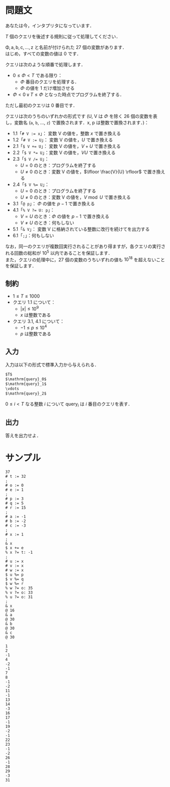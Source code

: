 問題文
=====
あなたは今，インタプリタになっています．  

$T$ 個のクエリを後述する規則に従って処理してください．

$\mathrm{\Phi, a, b, c, \ldots, z}$ と名前が付けられた $27$ 個の変数があります．  
はじめ，すべての変数の値は $0$ です．  

クエリは次のような順番で処理します．  
- $0 \leq \Phi < T$ である限り：  
    - $\Phi$ 番目のクエリを処理する．  
    - $\Phi$ の値を $1$ だけ増加させる
- $\Phi < 0\, \lor\, T \leq \Phi$ となった時点でプログラムを終了する．  

ただし最初のクエリは $0$ 番目です．  


クエリは次のうちのいずれかの形式です (U, V は $\Phi$ を除く $26$ 個の変数を表し，変数名 (`a`, `b`, ..., `z`) で置換されます．x, p は整数で置換されます．)：
- 1.1「`# V := x`」： 変数 $\mathrm V$ の値を，整数 $x$ で置き換える
- 1.2「`# V := U`」： 変数 $\mathrm V$ の値を，$U$ で置き換える
- 2.1「`$ V += U`」： 変数 $\mathrm V$ の値を，$V + U$ で置き換える
- 2.2「`$ V *= U`」：変数 $\mathrm V$ の値を，$VU$ で置き換える
- 2.3「`$ V /= U`」：
    - $U = 0$ のとき：プログラムを終了する
    - $U \not= 0$ のとき：変数 $\mathrm V$ の値を，$\lfloor \frac{V}{U} \rfloor$ で置き換える
- 2.4「`$ V %= U`」：
    - $U = 0$ のとき：プログラムを終了する
    - $U \not= 0$ のとき：変数 $\mathrm V$ の値を，$V \bmod U$ で置き換える
- 3.1「`@ p`」： $\Phi$ の値を $p-1$ で置き換える
- 4.1「`% V ?= U: p`」：
    - $V = U$ のとき：$\Phi$ の値を $p-1$ で置き換える
    - $V \not= U$ のとき：何もしない
- 5.1「`& V`」： 変数 $\mathrm V$ に格納されている整数に改行を続けてを出力する
- 6.1「`;`」：何もしない

なお，同一のクエリが複数回実行されることがあり得ますが，各クエリの実行される回数の総和が $10^5$ 以内であることを保証します．  
また，クエリの処理中に，$27$ 個の変数のうちいずれの値も $10^{18}$ を超えないことを保証します．

制約
-----
- $1 \leq T \leq 1000$
- クエリ 1.1 について：
    - $|x| \leq 10^9$
    - $x$ は整数である
- クエリ 3.1, 4.1 について：
    - $-1 \leq p \leq 10^4$
    - $p$ は整数である

入力
-----
入力は以下の形式で標準入力から与えられる．
```md
$T$  
$\mathrm{query}_0$
$\mathrm{query}_1$
\vdots
$\mathrm{query}_2$
```
$0 \leq i < T$ なる整数 $i$ について $\mathrm{query}_i$ は $i$ 番目のクエリを表す．  

出力
-----
答えを出力せよ．  

サンプル
=====
```入力例1
37
# t := 32
;
# o := 0
# e := 1
;
# p := 3
# q := 5
# r := 15
;
# a := -1
# b := -2
# c := -3
;
# x := 1
;
& x
$ x += e
% x ?= t: -1
;
# u := x
# v := x
# w := x
$ u %= p
$ v %= q
$ w %= r
% w ?= o: 35
% v ?= o: 33
% u ?= o: 31
;
& x
@ 16
& a
@ 30
& b
@ 30
& c
@ 30
```
```出力例1
1
2
-1
4
-2
-1
7
8
-1
-2
11
-1
13
14
-3
16
17
-1
19
-2
-1
22
23
-1
-2
26
-1
28
29
-3
31
```
